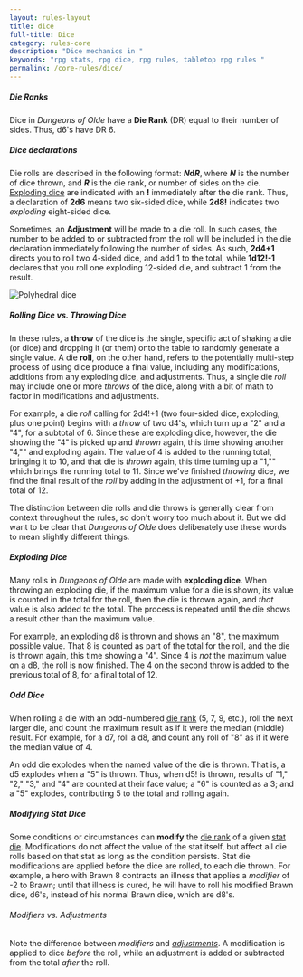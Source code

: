 ```yaml
---
layout: rules-layout
title: dice
full-title: Dice
category: rules-core
description: "Dice mechanics in "
keywords: "rpg stats, rpg dice, rpg rules, tabletop rpg rules "
permalink: /core-rules/dice/
---
```



<h5 id="die-rank">Die Ranks</h5>
<p>Dice in <em>Dungeons of Olde</em> have a <strong>Die Rank</strong> (DR) equal to their number of sides. Thus, d6's have DR 6.</p>

<h5 id="dice-declaration">Dice declarations</h5>
<p>Die rolls are described in the following format: <strong><em>N</em>d<em>R</em></strong>, where <strong><em>N</em></strong> is the number of dice thrown, and <strong><em>R</em></strong> is the die rank, or number of sides on the die. <a href="#exploding-dice">Exploding dice</a> are indicated with an <strong>!</strong> immediately after the die rank. Thus, a declaration of <strong>2d6</strong> means two six-sided dice, while <strong>2d8!</strong> indicates two <em>exploding</em> eight-sided dice.</p>
<p>Sometimes, an <span id="adjustments"><strong>Adjustment</strong></span> will be made to a die roll. In such cases, the number to be added to or subtracted from the roll will be included in the die declaration immediately following the number of sides. As such, <strong>2d4+1</strong> directs you to roll two 4-sided dice, and add 1 to the total, while <strong>1d12!-1</strong> declares that you roll one exploding 12-sided die, and subtract 1 from the result.</p>

<img src="{{site.baseurl}}/img/pd-dice-640x500.png" class="ph-ins-50 tab-ins-62 cmp-ins-50" alt="Polyhedral dice" title="Public domain image of polyhedral dice">

<h5 id="roll-throw">Rolling Dice <span class="no-break">vs. Throwing Dice</span></h5>
<p>In these rules, a <strong>throw</strong> of the dice is the single, specific act of shaking a die (or dice) and dropping it (or them) onto the table to randomly generate a single value. A die <strong>roll</strong>, on the other hand, refers to the potentially multi-step process of using dice produce a final value, including any modifications, additions from any exploding dice, and adjustments. Thus, a single die <em>roll</em> may include one or more <em>throws</em> of the dice, along with a bit of math to factor in modifications and adjustments.</p>
<p>For example, a die <em>roll</em> calling for 2d4!+1 (two four-sided dice, exploding, plus one point) begins with a <em>throw</em> of two d4's, which turn up a "2" and a "4", for a subtotal of 6. Since these are exploding dice, however, the die showing the "4" is picked up and <em>thrown</em> again, this time showing another "4,"" and exploding again. The value of 4 is added to the running total, bringing it to 10, and that die is <em>thrown</em> again, this time turning up a "1,"" which brings the running total to 11. Since we've finished <em>throwing</em> dice, we find the final result of the <em>roll</em> by adding in the adjustment of +1, for a final total of 12.</p>
<p>The distinction between die rolls and die throws is generally clear from context throughout the rules, so don't worry too much about it. But we did want to be clear that <em>Dungeons of Olde</em> does deliberately use these words to mean slightly different things.</p>

<h5 id="exploding-dice">Exploding Dice</h5>
<p>Many rolls in <em>Dungeons of Olde</em> are made with <strong>exploding dice</strong>. When throwing an exploding die, if the maximum value for a die is shown, its value is counted in the total for the roll, then the die is thrown again, and <em>that</em> value is also added to the total. The process is repeated until the die shows a result other than the maximum value.</p>
<p>For example, an exploding d8 is thrown and shows an "8", the maximum possible value. That 8 is counted as part of the total for the roll, and the die is thrown again, this time showing a "4". Since 4 is <em>not</em> the maximum value on a d8, the roll is now finished. The 4 on the second throw is added to the previous total of 8, for a final total of 12.</p>

<h5 id="odd-dice">Odd Dice</h5>
<p>When rolling a die with an odd-numbered <a href="#die-rank">die rank</a> (5, 7, 9, etc.), roll the next larger die, and count the maximum result as if it were the median (middle) result. For example, for a d7, roll a d8, and count any roll of "8" as if it were the median value of 4.</p>
<p>An odd die explodes when the named value of the die is thrown. That is, a d5 explodes when a "5" is thrown. Thus, when d5! is thrown, results of "1," "2," "3," and "4" are counted at their face value; a "6" is counted as a 3; and a "5" explodes, contributing 5 to the total and rolling again.</p>

<!-- h5 id="adv-disadv">Advantage and Disadvantage</h5>
<p>Some die rolls are made with <strong>Advantage</strong> or <strong>Disadvantage</strong>. When rolling with Advantage, throw two dice and use the <em>more</em> favorable result. For Disadvantage, throw two dice and use the <em>less</em> favorable result. For rolls involving multiple dice, throw two full sets of dice, total each set separately, and use the more or less favorable result, as appropriate.</p -->

<h5 id="modifying-dice">Modifying Stat Dice</h5>
<p>Some conditions or circumstances can <strong>modify</strong> the <a href="#die-rank">die rank</a> of a given <a href="{{site.baseurl}}/core-rules/characters/#stat-dice">stat die</a>. Modifications do not affect the value of the stat itself, but affect all die rolls based on that stat as long as the condition persists. Stat die modifications are applied before the dice are rolled, to each die thrown. For example, a hero with Brawn 8 contracts an illness that applies a <em>modifier</em> of -2 to Brawn; until that illness is cured, he will have to roll his modified Brawn dice, d6's, instead of his normal Brawn dice, which are d8's.</p>

<h6>Modifiers vs. Adjustments</h6>
<p>Note the difference between <em>modifiers</em> and <em><a href="#adjustments">adjustments</a></em>. A modification is applied to dice <em>before</em> the roll, while an adjustment is added or subtracted from the total <em>after</em> the roll.</p>
